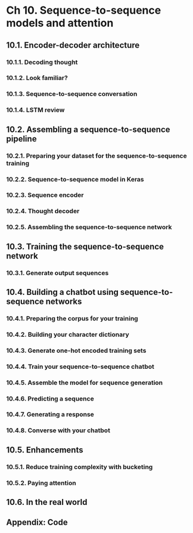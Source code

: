 # Ch 10. Sequence-to-sequence models and attention

## 10.1. Encoder-decoder architecture

### 10.1.1. Decoding thought

### 10.1.2. Look familiar?

### 10.1.3. Sequence-to-sequence conversation

### 10.1.4. LSTM review

## 10.2. Assembling a sequence-to-sequence pipeline

### 10.2.1. Preparing your dataset for the sequence-to-sequence training

### 10.2.2. Sequence-to-sequence model in Keras

### 10.2.3. Sequence encoder

### 10.2.4. Thought decoder

### 10.2.5. Assembling the sequence-to-sequence network

## 10.3. Training the sequence-to-sequence network

### 10.3.1. Generate output sequences

## 10.4. Building a chatbot using sequence-to-sequence networks

### 10.4.1. Preparing the corpus for your training

### 10.4.2. Building your character dictionary

### 10.4.3. Generate one-hot encoded training sets

### 10.4.4. Train your sequence-to-sequence chatbot

### 10.4.5. Assemble the model for sequence generation

### 10.4.6. Predicting a sequence

### 10.4.7. Generating a response

### 10.4.8. Converse with your chatbot

## 10.5. Enhancements

### 10.5.1. Reduce training complexity with bucketing

### 10.5.2. Paying attention

## 10.6. In the real world

## Appendix: Code
